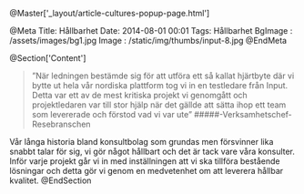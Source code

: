 @Master['_layout/article-cultures-popup-page.html']

@Meta
Title: Hållbarhet
Date: 2014-08-01 00:01
Tags: Hållbarhet
BgImage : /assets/images/bg1.jpg
Image : /static/img/thumbs/input-8.jpg
@EndMeta

@Section['Content']
>”När ledningen bestämde sig för att utföra ett så kallat hjärtbyte där vi bytte ut hela vår nordiska plattform tog vi in en testledare från Input. Detta var ett av de mest kritiska projekt vi genomgått och projektledaren var till stor hjälp när det gällde att sätta ihop ett team som levererade och förstod vad vi var ute”
#####-Verksamhetschef-Resebranschen
 
Vår långa historia
bland konsultbolag som grundas men försvinner lika snabbt talar för sig, vi gör något hållbart och det är tack vare våra konsulter. Inför varje projekt går vi in med inställningen att vi ska tillföra bestående lösningar och detta gör vi genom en medvetenhet om att leverera hållbar kvalitet.
@EndSection
